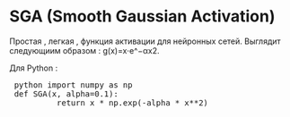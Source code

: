 # SGA (Smooth Gaussian Activation)

Простая , легкая , функция активации для нейронных сетей. Выглядит следующиим образом : g(x)=x⋅e^−αx2.

Для Python :

<pre> python import numpy as np
 def SGA(x, alpha=0.1):
          return x * np.exp(-alpha * x**2) </pre>
